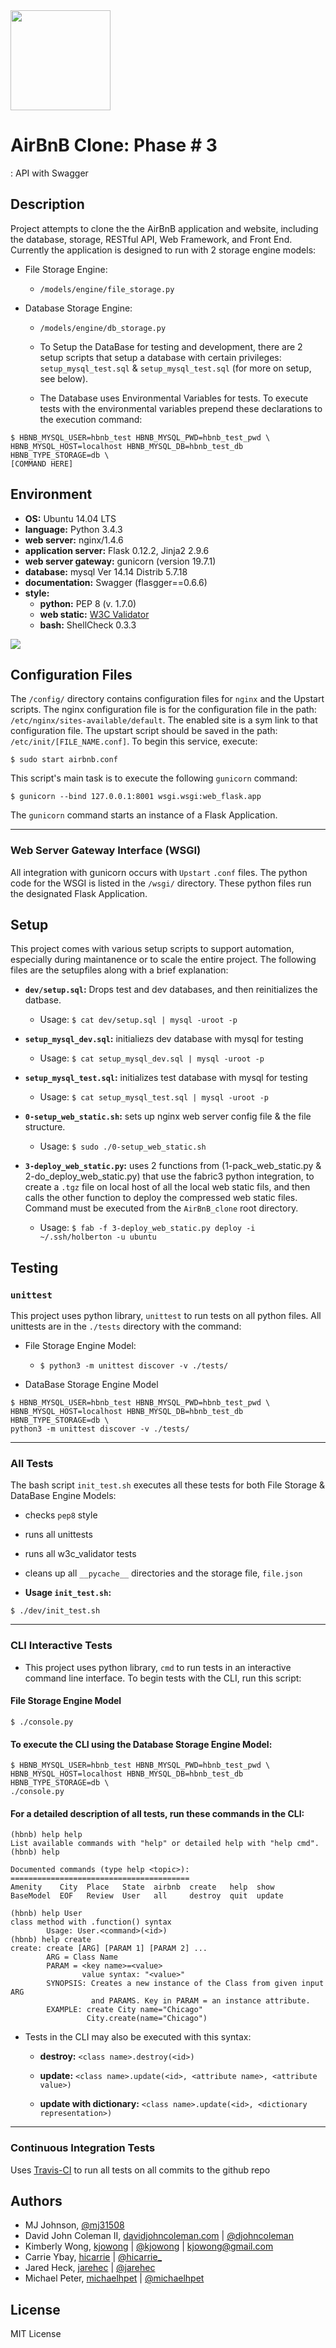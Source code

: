 <img src="https://github.com/jarehec/AirBnB_clone_v3/blob/master/dev/HBTN-hbnb-Final.png" width="160" height=auto />

# AirBnB Clone: Phase # 3

: API with Swagger

## Description

Project attempts to clone the the AirBnB application and website, including the
database, storage, RESTful API, Web Framework, and Front End. Currently the
application is designed to run with 2 storage engine models:

- File Storage Engine:

  - `/models/engine/file_storage.py`

- Database Storage Engine:

  - `/models/engine/db_storage.py`

  - To Setup the DataBase for testing and development, there are 2 setup
    scripts that setup a database with certain privileges: `setup_mysql_test.sql`
    & `setup_mysql_test.sql` (for more on setup, see below).

  - The Database uses Environmental Variables for tests. To execute tests with
    the environmental variables prepend these declarations to the execution
    command:

```
$ HBNB_MYSQL_USER=hbnb_test HBNB_MYSQL_PWD=hbnb_test_pwd \
HBNB_MYSQL_HOST=localhost HBNB_MYSQL_DB=hbnb_test_db HBNB_TYPE_STORAGE=db \
[COMMAND HERE]
```

## Environment

- **OS:** Ubuntu 14.04 LTS
- **language:** Python 3.4.3
- **web server:** nginx/1.4.6
- **application server:** Flask 0.12.2, Jinja2 2.9.6
- **web server gateway:** gunicorn (version 19.7.1)
- **database:** mysql Ver 14.14 Distrib 5.7.18
- **documentation:** Swagger (flasgger==0.6.6)
- **style:**
  - **python:** PEP 8 (v. 1.7.0)
  - **web static:** [W3C Validator](https://validator.w3.org/)
  - **bash:** ShellCheck 0.3.3

<img src="https://github.com/jarehec/AirBnB_clone_v3/blob/master/dev/hbnb_step5.png" />

## Configuration Files

The `/config/` directory contains configuration files for `nginx` and the
Upstart scripts. The nginx configuration file is for the configuration file in
the path: `/etc/nginx/sites-available/default`. The enabled site is a sym link
to that configuration file. The upstart script should be saved in the path:
`/etc/init/[FILE_NAME.conf]`. To begin this service, execute:

```
$ sudo start airbnb.conf
```

This script's main task is to execute the following `gunicorn` command:

```
$ gunicorn --bind 127.0.0.1:8001 wsgi.wsgi:web_flask.app
```

The `gunicorn` command starts an instance of a Flask Application.

---

### Web Server Gateway Interface (WSGI)

All integration with gunicorn occurs with `Upstart` `.conf` files. The python
code for the WSGI is listed in the `/wsgi/` directory. These python files run
the designated Flask Application.

## Setup

This project comes with various setup scripts to support automation, especially
during maintanence or to scale the entire project. The following files are the
setupfiles along with a brief explanation:

- **`dev/setup.sql`:** Drops test and dev databases, and then reinitializes
  the datbase.

  - Usage: `$ cat dev/setup.sql | mysql -uroot -p`

- **`setup_mysql_dev.sql`:** initialiezs dev database with mysql for testing

  - Usage: `$ cat setup_mysql_dev.sql | mysql -uroot -p`

- **`setup_mysql_test.sql`:** initializes test database with mysql for testing

  - Usage: `$ cat setup_mysql_test.sql | mysql -uroot -p`

- **`0-setup_web_static.sh`:** sets up nginx web server config file & the file
  structure.

  - Usage: `$ sudo ./0-setup_web_static.sh`

- **`3-deploy_web_static.py`:** uses 2 functions from (1-pack_web_static.py &
  2-do_deploy_web_static.py) that use the fabric3 python integration, to create
  a `.tgz` file on local host of all the local web static fils, and then calls
  the other function to deploy the compressed web static files. Command must
  be executed from the `AirBnB_clone` root directory.

  - Usage: `$ fab -f 3-deploy_web_static.py deploy -i ~/.ssh/holberton -u ubuntu`

## Testing

### `unittest`

This project uses python library, `unittest` to run tests on all python files.
All unittests are in the `./tests` directory with the command:

- File Storage Engine Model:

  - `$ python3 -m unittest discover -v ./tests/`

- DataBase Storage Engine Model

```
$ HBNB_MYSQL_USER=hbnb_test HBNB_MYSQL_PWD=hbnb_test_pwd \
HBNB_MYSQL_HOST=localhost HBNB_MYSQL_DB=hbnb_test_db HBNB_TYPE_STORAGE=db \
python3 -m unittest discover -v ./tests/
```

---

### All Tests

The bash script `init_test.sh` executes all these tests for both File Storage &
DataBase Engine Models:

- checks `pep8` style

- runs all unittests

- runs all w3c_validator tests

- cleans up all `__pycache__` directories and the storage file, `file.json`

- **Usage `init_test.sh`:**

```
$ ./dev/init_test.sh
```

---

### CLI Interactive Tests

- This project uses python library, `cmd` to run tests in an interactive command
  line interface. To begin tests with the CLI, run this script:

#### File Storage Engine Model

```
$ ./console.py
```

#### To execute the CLI using the Database Storage Engine Model:

```
$ HBNB_MYSQL_USER=hbnb_test HBNB_MYSQL_PWD=hbnb_test_pwd \
HBNB_MYSQL_HOST=localhost HBNB_MYSQL_DB=hbnb_test_db HBNB_TYPE_STORAGE=db \
./console.py
```

#### For a detailed description of all tests, run these commands in the CLI:

```
(hbnb) help help
List available commands with "help" or detailed help with "help cmd".
(hbnb) help

Documented commands (type help <topic>):
========================================
Amenity    City  Place   State  airbnb  create   help  show
BaseModel  EOF   Review  User   all     destroy  quit  update

(hbnb) help User
class method with .function() syntax
        Usage: User.<command>(<id>)
(hbnb) help create
create: create [ARG] [PARAM 1] [PARAM 2] ...
        ARG = Class Name
        PARAM = <key name>=<value>
                value syntax: "<value>"
        SYNOPSIS: Creates a new instance of the Class from given input ARG
                  and PARAMS. Key in PARAM = an instance attribute.
        EXAMPLE: create City name="Chicago"
                 City.create(name="Chicago")
```

- Tests in the CLI may also be executed with this syntax:

  - **destroy:** `<class name>.destroy(<id>)`

  - **update:** `<class name>.update(<id>, <attribute name>, <attribute value>)`

  - **update with dictionary:** `<class name>.update(<id>,
<dictionary representation>)`

---

### Continuous Integration Tests

Uses [Travis-CI](https://travis-ci.org/) to run all tests on all commits to the
github repo

## Authors

- MJ Johnson, [@mj31508](https://github.com/mj31508)
- David John Coleman II, [davidjohncoleman.com](http://www.davidjohncoleman.com/) | [@djohncoleman](https://twitter.com/djohncoleman)
- Kimberly Wong, [kjowong](https://github.com/kjowong) | [@kjowong](https://twitter.com/kjowong) | [kjowong@gmail.com](kjowong@gmail.com)
- Carrie Ybay, [hicarrie](https://github.com/hicarrie) | [@hicarrie\_](https://twitter.com/hicarrie_)
- Jared Heck, [jarehec](https://github.com/jarehec) | [@jarehec](https://twitter.com/jarehec)
- Michael Peter, [michaelhpet](https://github.com/michaelhpet) | [@michaelhpet](https://twitter.com/michaelhpet)

## License

MIT License

